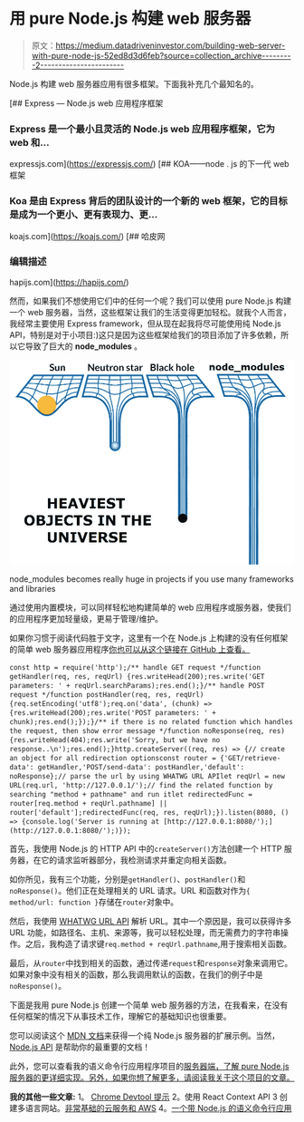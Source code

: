 # 用 pure Node.js 构建 web 服务器

> 原文：<https://medium.datadriveninvestor.com/building-web-server-with-pure-node-js-52ed8d3d6feb?source=collection_archive---------2----------------------->

Node.js 构建 web 服务器应用有很多框架。下面我补充几个最知名的。

[](https://expressjs.com/) [## Express — Node.js web 应用程序框架

### Express 是一个最小且灵活的 Node.js web 应用程序框架，它为 web 和…

expressjs.com](https://expressjs.com/)  [## KOA——node . js 的下一代 web 框架

### Koa 是由 Express 背后的团队设计的一个新的 web 框架，它的目标是成为一个更小、更有表现力、更…

koajs.com](https://koajs.com/) [](https://hapijs.com/) [## 哈皮网

### 编辑描述

hapijs.com](https://hapijs.com/) 

然而，如果我们不想使用它们中的任何一个呢？我们可以使用 pure Node.js 构建一个 web 服务器，当然，这些框架让我们的生活变得更加轻松。就我个人而言，我经常主要使用 Express framework，但从现在起我将尽可能使用纯 Node.js API，特别是对于小项目:)这只是因为这些框架给我们的项目添加了许多依赖，所以它导致了巨大的 **node_modules** 。

![](img/760a28e7084ad98760f19f9c7fc4f204.png)

node_modules becomes really huge in projects if you use many frameworks and libraries

通过使用内置模块，可以同样轻松地构建简单的 web 应用程序或服务器，使我们的应用程序更加轻量级，更易于管理/维护。

如果你习惯于阅读代码胜于文字，这里有一个在 Node.js 上构建的没有任何框架的简单 web 服务器应用程序[你也可以从这个链接在 GitHub 上查看。](https://github.com/hcoz/pure-nodejs-web-server)

```
const http = require('http');/** handle GET request */function getHandler(req, res, reqUrl) {res.writeHead(200);res.write('GET parameters: ' + reqUrl.searchParams);res.end();}/** handle POST request */function postHandler(req, res, reqUrl) {req.setEncoding('utf8');req.on('data', (chunk) => {res.writeHead(200);res.write('POST parameters: ' + chunk);res.end();});}/** if there is no related function which handles the request, then show error message */function noResponse(req, res) {res.writeHead(404);res.write('Sorry, but we have no response..\n');res.end();}http.createServer((req, res) => {// create an object for all redirection optionsconst router = {'GET/retrieve-data': getHandler,'POST/send-data': postHandler,'default': noResponse};// parse the url by using WHATWG URL APIlet reqUrl = new URL(req.url, 'http://127.0.0.1/');// find the related function by searching "method + pathname" and run itlet redirectedFunc = router[req.method + reqUrl.pathname] || router['default'];redirectedFunc(req, res, reqUrl);}).listen(8080, () => {console.log('Server is running at [http://127.0.0.1:8080/');](http://127.0.0.1:8080/');)});
```

首先，我使用 Node.js 的 HTTP API 中的`createServer()`方法创建一个 HTTP 服务器，在它的请求监听器部分，我检测请求并重定向相关函数。

如你所见，我有三个功能，分别是`getHandler()`、`postHandler()`和`noResponse()`。他们正在处理相关的 URL 请求。URL 和函数对作为`{ method/url: function }`存储在`router`对象中。

然后，我使用 [WHATWG URL API](https://nodejs.org/api/url.html#url_the_whatwg_url_api) 解析 URL。其中一个原因是，我可以获得许多 URL 功能，如路径名、主机、来源等，我可以轻松处理，而无需费力的字符串操作。之后，我构造了请求键`req.method + reqUrl.pathname`,用于搜索相关函数。

最后，从`router`中找到相关的函数，通过传递`request`和`response`对象来调用它。如果对象中没有相关的函数，那么我调用默认的函数，在我们的例子中是`noResponse()`。

下面是我用 pure Node.js 创建一个简单 web 服务器的方法，在我看来，在没有任何框架的情况下从事技术工作，理解它的基础知识也很重要。

您可以阅读这个 [MDN 文档](https://developer.mozilla.org/en-US/docs/Learn/Server-side/Node_server_without_framework)来获得一个纯 Node.js 服务器的扩展示例。当然， [Node.js API](https://nodejs.org/api/) 是帮助你的最重要的文档！

此外，您可以查看我的语义命令行应用程序项目的[服务器端，了解 pure Node.js 服务器的更详细实现。另外，如果你想了解更多，请阅读我关于这个项目的文章。](https://github.com/hcoz/sem-cli-server)

**我的其他一些文章:** 1。 [Chrome Devtool 提示](https://medium.com/@hco/chrome-devtool-tips-48bd7c19e9c4)
2。使用 React Context API
3 创建多语言网站。[非常基础的云服务和 AWS](https://medium.com/datadriveninvestor/very-basics-of-cloud-services-and-aws-4bfa0cad6daa)
4。[一个带 Node.js 的语义命令行应用](https://medium.com/@hco/a-semantic-command-line-application-88ac785d31aa)